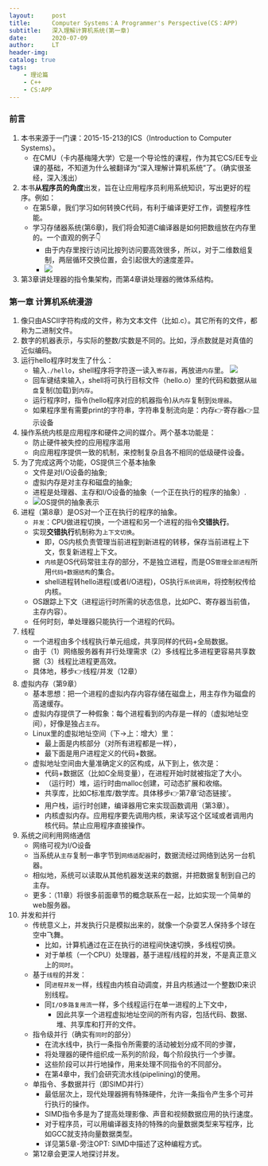 ```yaml
---
layout:     post
title:      Computer Systems：A Programmer's Perspective(CS：APP)
subtitle:   深入理解计算机系统(第一章)
date:       2020-07-09
author:     LT
header-img: 
catalog: true
tags:
    - 理论篇
    - C++
    - CS:APP
---
```


### 前言
1. 本书来源于一门课：2015-15-213的ICS（Introduction to Computer Systems）。
    - 在CMU（卡内基梅隆大学）它是一个导论性的课程，作为其它CS/EE专业课的基础，不知道为什么被翻译为“深入理解计算机系统”了。（确实很圣经，深入浅出）
2. 本书**从程序员的角度**出发，旨在让应用程序员利用系统知识，写出更好的程序。例如：
    - 在第5章，我们学习如何转换C代码，有利于编译更好工作，调整程序性能。
    - 学习存储器系统(第6章)，我们将会知道C编译器是如何把数组放在内存里的。一个直观的例子👇
        * 由于内存里按行访问比按列访问要高效很多，所以，对于二维数组复制，两层循环交换位置，会引起很大的速度差异。
        * ![](https://cs-app-1300025586.cos.ap-nanjing.myqcloud.com/p1-for-loop.png)
3. 第3章讲处理器的指令集架构，而第4章讲处理器的微体系结构。


### 第一章 计算机系统漫游
1. 像只由ASCⅡ字符构成的文件，称为文本文件（比如.c）。其它所有的文件，都称为二进制文件。
2. 数字的机器表示，与实际的整数/实数是不同的。比如，浮点数就是对真值的近似编码。
3. 运行hello程序时发生了什么：
    - 输入`./hello`，shell程序将字符逐一读入`寄存器`，再放进`内存`里。
    ![](https://cs-app-1300025586.cos.ap-nanjing.myqcloud.com/图1-5_从键盘读取hello字符串.png)
    - 回车键结束输入，shell将可执行目标文件（hello.o）里的代码和数据从`磁盘`复制(加载)到`内存`。
    - 运行程序时，指令(hello程序对应的机器指令)从`内存`复制到`处理器`。
    - 如果程序里有需要print的字符串，字符串复制流向是：内存👉寄存器👉显示设备
4. 操作系统内核是应用程序和硬件之间的媒介。两个基本功能是：
    - 防止硬件被失控的应用程序滥用
    - 向应用程序提供一致的机制，来控制复杂且各不相同的低级硬件设备。
5. 为了完成这两个功能，OS提供三个基本抽象
    - 文件是对I/O设备的抽象;
    - 虚拟内存是对主存和磁盘的抽象;
    - 进程是处理器、主存和I/O设备的抽象（一个正在执行的程序的抽象）.
    - ![OS提供的抽象表示](https://cs-app-1300025586.cos.ap-nanjing.myqcloud.com/OS%E6%8F%90%E4%BE%9B%E7%9A%84%E6%8A%BD%E8%B1%A1%E8%A1%A8%E7%A4%BA.png)
6. 进程（第8章）是OS对一个正在执行的程序的抽象。
    - `并发`：CPU做进程切换，一个进程和另一个进程的指令**交错执行**。
    - 实现**交错执行**机制称为`上下文切换`。
        + 即，OS内核负责管理当前进程到新进程的转移，保存当前进程上下文，恢复新进程上下文。
        + `内核`是OS代码常驻主存的部分，不是独立进程，而是OS`管理全部进程`所用`代码+数据结构`的集合。
        + shell进程转hello进程(或者I/O进程)，OS执行`系统调用`，将控制权传给内核。
    - OS跟踪上下文（进程运行时所需的状态信息，比如PC、寄存器当前值，主存内容）。
    - 任何时刻，单处理器只能执行一个进程的代码。
7. 线程
    - 一个进程由多个线程执行单元组成，共享同样的代码+全局数据。    
    - 由于（1）网络服务器有并行处理需求（2）多线程比多进程更容易共享数据（3）线程比进程更高效。
    - 具体地，移步👉线程/并发（12章）
8. 虚拟内存（第9章）
    - 基本思想：把一个进程的虚拟内存内容存储在磁盘上，用主存作为磁盘的高速缓存。
    - 虚拟内存提供了一种假象：每个进程看到的内存是一样的（虚拟地址空间），好像是独占`主存`。
    - Linux里的虚拟地址空间（下→上：增大）里：
        + 最上面是内核部分（对所有进程都是一样），
        + 最下面是用户进程定义的代码+数据。
    - 虚拟地址空间由大量准确定义的区构成，从下到上，依次是：
        + 代码+数据区（比如C全局变量），在进程开始时就被指定了大小。
        + （运行时）堆，运行时由malloc创建，可动态扩展和收缩。
        + 共享库，比如C标准库/数学库。具体移步👉第7章‘动态链接’。
        + 用户栈，运行时创建，编译器用它来实现函数调用（第3章）。
        + 内核虚拟内存。应用程序要先调用内核，来读写这个区域或者调用内核代码。禁止应用程序直接操作。
9. 系统之间利用网络通信
    - 网络可视为I/O设备
    - 当系统从`主存`复制一串字节到`网络适配器`时，数据流经过网络到达另一台机器。
    - 相似地，系统可以读取从其他机器发送来的数据，并把数据复制到自己的主存。
    - 更多：（11章）将很多前面章节的概念联系在一起，比如实现一个简单的web服务器。
10. 并发和并行
    - 传统意义上，并发执行只是模拟出来的，就像一个杂耍艺人保持多个球在空中飞舞。
        * 比如，计算机通过在正在执行的进程间快速切换，多线程切换。
        * 对于单核（一个CPU）处理器，基于进程/线程的并发，不是真正意义上的`同时`。
    - 基于`线程`的并发：
        * 同`进程并发`一样，线程由内核自动调度，并且内核通过一个整数ID来识别线程。
        * 同`I/O多路复用流`一样，多个线程运行在单一进程的上下文中，
            + 因此共享一个进程虚拟地址空间的所有内容，包括代码、数据、堆、共享库和打开的文件。
    - 指令级并行（确实有`同时`的部分）
        * 在流水线中，执行一条指令所需要的活动被划分成不同的步骤，
        * 将处理器的硬件组织成一系列的阶段，每个阶段执行一个步骤。
        * 这些阶段可以并行地操作，用来处理不同指令的不同部分。
        * 在第4章中，我们会研究流水线(pipelining)的使用。
    - 单指令、多数据并行（即SIMD并行）
        * 最低层次上，现代处理器拥有特殊硬件，允许一条指令产生多个可并行执行的操作。
        * SIMD指令多是为了提高处理影像、声音和视频数据应用的执行速度。
        * 对于程序员，可以用编译器支持的特殊的向量数据类型来写程序，比如GCC就支持向量数据类型。
        * 详见第5章-旁注OPT: SIMD中描述了这种编程方式。    
    - 第12章会更深人地探讨并发。    
